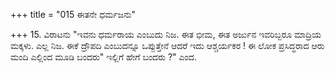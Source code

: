 +++
title = "015 ಈತನೇ ಧರ್ಮಜನು"

+++
15. ವಿರಾಟನು "ಇವನು ಧರ್ಮರಾಯ ಎಂಬುದು ನಿಜ. ಈತ ಭೀಮ, ಈತ ಅರ್ಜುನ ಇವರಿಬ್ಬರೂ ಮಾದ್ರಿಯ ಮಕ್ಕಳು. ಎಲ್ಲ ನಿಜ. ಈಕೆ ದ್ರೌಪದಿ ಎಂಬುದನ್ನೂ ಒಪ್ಪುತ್ತೇನೆ ಆದರೆ ಇದು ಆಶ್ಚರ್ಯಕರ ! ಈ ಲೋಕ ಪ್ರಸಿದ್ಧರಾದ ಆರು ಮಂದಿ ಎಲ್ಲಿಂದ ಮೂಡಿ ಬಂದರು" ಇಲ್ಲಿಗೆ ಹೇಗೆ ಬಂದರು ?" ಎಂದ.